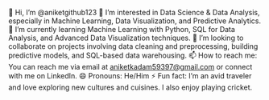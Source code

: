 👋 Hi, I’m @aniketgithub123
👀 I’m interested in Data Science & Data Analysis, especially in Machine Learning, Data Visualization, and Predictive Analytics.
🌱 I’m currently learning Machine Learning with Python, SQL for Data Analysis, and Advanced Data Visualization techniques.
💞️ I’m looking to collaborate on projects involving data cleaning and preprocessing, building predictive models, and SQL-based data warehousing.
📫 How to reach me: You can reach me via email at aniketkadam59397@gmail.com or connect with me on LinkedIn.
😄 Pronouns: He/Him
⚡ Fun fact: I’m an avid traveler and love exploring new cultures and cuisines. I also enjoy playing cricket.

